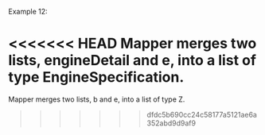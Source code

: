 Example 12:

<<<<<<< HEAD
Mapper merges two lists, engineDetail and e, into a list of type EngineSpecification.
=======
Mapper merges two lists, b and e, into a list of type Z.
>>>>>>> dfdc5b690cc24c58177a5121ae6a352abd9d9af9

